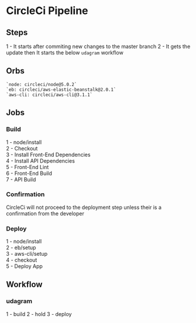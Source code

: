 # CircleCi Pipeline

## Steps

1 - It starts after commiting new changes to the master branch
2 - It gets the update then It starts the below `udagram` workflow


## Orbs
    `node: circleci/node@5.0.2`
    `eb: circleci/aws-elastic-beanstalk@2.0.1`
    `aws-cli: circleci/aws-cli@3.1.1`

## Jobs

### Build
1 - node/install\
2 - Checkout\
3 - Install Front-End Dependencies\
4 - Install API Dependencies\
5 - Front-End Lint\
6 - Front-End Build\
7 - API Build

### Confirmation

CircleCi will not proceed to the deployment step unless their is a confirmation from the developer

### Deploy
1 - node/install\
2 - eb/setup\
3 - aws-cli/setup\
4 - checkout\
5 - Deploy App

## Workflow

### udagram

1 - build
2 - hold
3 - deploy